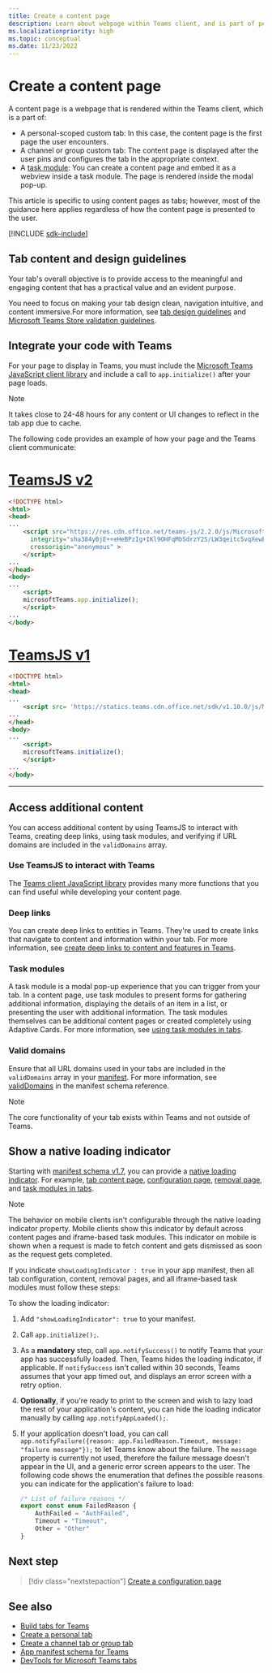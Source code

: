 ```yaml
---
title: Create a content page
description: Learn about webpage within Teams client, and is part of personal, channel, or group custom tab. Create content page and embed it as webview inside task module.
ms.localizationpriority: high
ms.topic: conceptual
ms.date: 11/23/2022
---
```


# Create a content page

A content page is a webpage that is rendered within the Teams client, which is a part of:

* A personal-scoped custom tab: In this case, the content page is the first page the user encounters.
* A channel or group custom tab: The content page is displayed after the user pins and configures the tab in the appropriate context.
* A [task module](~/task-modules-and-cards/what-are-task-modules.md): You can create a content page and embed it as a webview inside a task module. The page is rendered inside the modal pop-up.

This article is specific to using content pages as tabs; however, most of the guidance here applies regardless of how the content page is presented to the user.

[!INCLUDE [sdk-include](~/includes/sdk-include.md)]

## Tab content and design guidelines

Your tab's overall objective is to provide access to the meaningful and engaging content that has a practical value and an evident purpose.

You need to focus on making your tab design clean, navigation intuitive, and content immersive.For more information, see [tab design guidelines](~/tabs/design/tabs.md) and [Microsoft Teams Store validation guidelines](~/concepts/deploy-and-publish/appsource/prepare/teams-store-validation-guidelines.md).

## Integrate your code with Teams

For your page to display in Teams, you must include the [Microsoft Teams JavaScript client library](/javascript/api/overview/msteams-client?view=msteams-client-js-latest&preserve-view=true) and include a call to `app.initialize()` after your page loads.

> [!NOTE]
> It takes close to 24-48 hours for any content or UI changes to reflect in the tab app due to cache.

The following code provides an example of how your page and the Teams client communicate:

# [TeamsJS v2](#tab/teamsjs-v2)

```html
<!DOCTYPE html>
<html>
<head>
...
    <script src="https://res.cdn.office.net/teams-js/2.2.0/js/MicrosoftTeams.min.js" 
      integrity="sha384yBjE++eHeBPzIg+IKl9OHFqMbSdrzY2S/LW3qeitc5vqXewEYRWegByWzBN/chRh" 
      crossorigin="anonymous" >
    </script>
...
</head>
<body>
...
    <script>
    microsoftTeams.app.initialize();
    </script>
...
</body>
```

# [TeamsJS v1](#tab/teamsjs-v1)

```html
<!DOCTYPE html>
<html>
<head>
...
    <script src= 'https://statics.teams.cdn.office.net/sdk/v1.10.0/js/MicrosoftTeams.min.js'></script>
...
</head>
<body>
...
    <script>
    microsoftTeams.initialize();
    </script>
...
</body>
```

***

## Access additional content

You can access additional content by using TeamsJS to interact with Teams, creating deep links, using task modules, and verifying if URL domains are included in the `validDomains` array.

### Use TeamsJS to interact with Teams

The [Teams client JavaScript library](~/tabs/how-to/using-teams-client-library.md) provides many more functions that you can find useful while developing your content page.

### Deep links

You can create deep links to entities in Teams. They're used to create links that navigate to content and information within your tab. For more information, see [create deep links to content and features in Teams](~/concepts/build-and-test/deep-links.md).

### Task modules

A task module is a modal pop-up experience that you can trigger from your tab. In a content page, use task modules to present forms for gathering additional information, displaying the details of an item in a list, or presenting the user with additional information. The task modules themselves can be additional content pages or created completely using Adaptive Cards. For more information, see [using task modules in tabs](~/task-modules-and-cards/task-modules/task-modules-tabs.md).

### Valid domains

Ensure that all URL domains used in your tabs are included in the `validDomains` array in your [manifest](~/concepts/build-and-test/apps-package.md). For more information, see [validDomains](~/resources/schema/manifest-schema.md#validdomains) in the manifest schema reference.

> [!NOTE]
> The core functionality of your tab exists within Teams and not outside of Teams.

## Show a native loading indicator

Starting with [manifest schema v1.7](../../../resources/schema/manifest-schema.md), you can provide a [native loading indicator](../../../resources/schema/manifest-schema.md#showloadingindicator). For example, [tab content page](#integrate-your-code-with-teams), [configuration page](configuration-page.md), [removal page](removal-page.md), and [task modules in tabs](../../../task-modules-and-cards/task-modules/task-modules-tabs.md).

> [!NOTE]
>
> The behavior on mobile clients isn't configurable through the native loading indicator property. Mobile clients show this indicator by default across content pages and iframe-based task modules. This indicator on mobile is shown when a request is made to fetch content and gets dismissed as soon as the request gets completed.

If you indicate `showLoadingIndicator : true`  in your app manifest, then all tab configuration, content, removal pages, and all iframe-based task modules must follow these steps:

To show the loading indicator:

1. Add `"showLoadingIndicator": true` to your manifest.
1. Call `app.initialize();`.
1. As a **mandatory** step, call `app.notifySuccess()` to notify Teams that your app has successfully loaded. Then, Teams hides the loading indicator, if applicable. If `notifySuccess`  isn't called within 30 seconds, Teams assumes that your app timed out, and displays an error screen with a retry option.
1. **Optionally**, if you're ready to print to the screen and wish to lazy load the rest of your application's content, you can hide the loading indicator manually by calling `app.notifyAppLoaded();`.
1. If your application doesn't load, you can call `app.notifyFailure({reason: app.FailedReason.Timeout, message: "failure message"});` to let Teams know about the failure. The `message` property is currently not used, therefore the failure message doesn't appear in the UI, and a generic error screen appears to the user. The following code shows the enumeration that defines the possible reasons you can indicate for the application's failure to load:

    ```typescript
    /* List of failure reasons */
    export const enum FailedReason {
        AuthFailed = "AuthFailed",
        Timeout = "Timeout",
        Other = "Other"
    }
    ```

## Next step

> [!div class="nextstepaction"]
> [Create a configuration page](~/tabs/how-to/create-tab-pages/configuration-page.md)

## See also

* [Build tabs for Teams](../../what-are-tabs.md)
* [Create a personal tab](../create-personal-tab.md)
* [Create a channel tab or group tab](../create-channel-group-tab.md)
* [App manifest schema for Teams](../../../resources/schema/manifest-schema.md)
* [DevTools for Microsoft Teams tabs](~/tabs/how-to/developer-tools.md)
